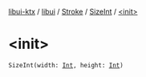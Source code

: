 [libui-ktx](../../../index.md) / [libui](../../index.md) / [Stroke](../index.md) / [SizeInt](index.md) / [&lt;init&gt;](./-init-.md)

# &lt;init&gt;

`SizeInt(width: `[`Int`](https://kotlinlang.org/api/latest/jvm/stdlib/kotlin/-int/index.html)`, height: `[`Int`](https://kotlinlang.org/api/latest/jvm/stdlib/kotlin/-int/index.html)`)`